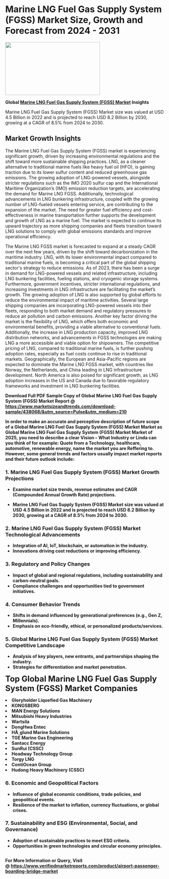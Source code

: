 <H1>Marine LNG Fuel Gas Supply System (FGSS) Market Size, Growth and Forecast from 2024 - 2031</H1><img class="aligncenter size-medium wp-image-584254" src="https://thirdeyenews.in/wp-content/uploads/2024/09/Global-Market-Research-300x168.jpeg" alt="" width="300" height="168" /><p><strong>Global&nbsp;<a href="https://www.marketsizeandtrends.com/download-sample/438068/&amp;utm_source=Pulse&amp;utm_medium=210">Marine LNG Fuel Gas Supply System (FGSS) Market</a> Insights</strong></p><p>Marine LNG Fuel Gas Supply System (FGSS) Market size was valued at USD 4.5 Billion in 2022 and is projected to reach USD 8.2 Billion by 2030, growing at a CAGR of 8.5% from 2024 to 2030.</p><p><h2>Market Growth Insights</h2> <p>The Marine LNG Fuel Gas Supply System (FGSS) market is experiencing significant growth, driven by increasing environmental regulations and the shift toward more sustainable shipping practices. LNG, as a cleaner alternative to traditional marine fuels like heavy fuel oil (HFO), is gaining traction due to its lower sulfur content and reduced greenhouse gas emissions. The growing adoption of LNG-powered vessels, alongside stricter regulations such as the IMO 2020 sulfur cap and the International Maritime Organization’s (IMO) emission reduction targets, are accelerating the demand for Marine LNG FGSS. Additionally, technological advancements in LNG bunkering infrastructure, coupled with the growing number of LNG-fueled vessels entering service, are contributing to the expansion of the market. The need for greater fuel efficiency and cost-effectiveness in marine transportation further supports the development and growth of LNG as a marine fuel. The market is expected to continue its upward trajectory as more shipping companies and fleets transition toward LNG solutions to comply with global emissions standards and improve operational efficiency.</p> <p><strong></strong></p> <p>The Marine LNG FGSS market is forecasted to expand at a steady CAGR over the next few years, driven by the shift toward decarbonization in the maritime industry. LNG, with its lower environmental impact compared to traditional marine fuels, is becoming a critical part of the global shipping sector's strategy to reduce emissions. As of 2023, there has been a surge in demand for LNG-powered vessels and related infrastructure, including LNG bunkering facilities, fueling stations, and cryogenic storage systems. Furthermore, government incentives, stricter international regulations, and increasing investments in LNG infrastructure are facilitating the market’s growth. The growing adoption of LNG is also supported by global efforts to reduce the environmental impact of maritime activities. Several large shipping companies are incorporating LNG-powered vessels into their fleets, responding to both market demand and regulatory pressures to reduce air pollution and carbon emissions. Another key factor driving the market is the flexibility of LNG, which offers both economic and environmental benefits, providing a viable alternative to conventional fuels. Additionally, the increase in LNG production capacity, improved LNG distribution networks, and advancements in FGSS technologies are making LNG a more accessible and viable option for shipowners. The competitive pricing of LNG, compared to traditional marine fuels, is further pushing adoption rates, especially as fuel costs continue to rise in traditional markets. Geographically, the European and Asia-Pacific regions are expected to dominate the Marine LNG FGSS market, with countries like Norway, the Netherlands, and China leading in LNG infrastructure development. North America is also poised for significant growth, as LNG adoption increases in the US and Canada due to favorable regulatory frameworks and investment in LNG bunkering facilities. <p><strong></p><p><span class=""><strong>Download Full PDF Sample Copy of Global Marine LNG Fuel Gas Supply System (FGSS) Market Report</strong> @ <a href="https://www.marketsizeandtrends.com/download-sample/438068/&amp;utm_source=Pulse&amp;utm_medium=210" target="_blank">https://www.marketsizeandtrends.com/download-sample/438068/&amp;utm_source=Pulse&amp;utm_medium=210</a></span></p><p>In order to make an accurate and perceptive description of future scope of a Global&nbsp;Marine LNG Fuel Gas Supply System (FGSS) Market Market as Global&nbsp;Marine LNG Fuel Gas Supply System (FGSS) Market Market of 2025, you need to describe a clear Vision &ndash; What Industry or Linda can you think of for example: Quote from a Technology, healthcare, automotive, renewable energy, name the market you are Reffering to. However, some general trends and factors usually impact market reports and their future outlook include:</p><h3>1.&nbsp;<strong>Marine LNG Fuel Gas Supply System (FGSS) Market Growth Projections</strong></h3><ul><li>Examine market size trends, revenue estimates and CAGR (Compounded Annual Growth Rate) projections.</li><li><p>Marine LNG Fuel Gas Supply System (FGSS) Market size was valued at USD 4.5 Billion in 2022 and is projected to reach USD 8.2 Billion by 2030, growing at a CAGR of 8.5% from 2024 to 2030.</p></li></ul><h3>2.&nbsp;<strong>Marine LNG Fuel Gas Supply System (FGSS) Market Technological Advancements</strong></h3><ul><li>Integration of AI, IoT, blockchain, or automation in the industry.</li><li>Innovations driving cost reductions or improving efficiency.</li></ul><h3>3.&nbsp;<strong>Regulatory and Policy Changes</strong></h3><ul><li>Impact of global and regional regulations, including sustainability and carbon-neutral goals.</li><li>Compliance challenges and opportunities tied to government initiatives.</li></ul><h3>4.&nbsp;<strong>Consumer Behavior Trends</strong></h3><ul><li>Shifts in demand influenced by generational preferences (e.g., Gen Z, Millennials).</li><li>Emphasis on eco-friendly, ethical, or personalized products/services.</li></ul><h3>5.&nbsp;<strong>Global Marine LNG Fuel Gas Supply System (FGSS) Market Competitive Landscape</strong></h3><ul><li>Analysis of key players, new entrants, and partnerships shaping the industry.</li><li>Strategies for differentiation and market penetration.</li></ul><p data-pm-slice="1 1 []"><span style="color: inherit; font-family: inherit; font-size: 25px;">Top Global Marine LNG Fuel Gas Supply System (FGSS) Market Companies</span></p><div class="" data-test-id=""><p><li>Gloryholder Liquefied Gas Machinery</li><li> KONGSBERG</li><li> MAN Energy Solutions</li><li> Mitsubishi Heavy Industries</li><li> Wartsila</li><li> DongHwa Entec</li><li> HÃ¸glund Marine Solutions</li><li> TGE Marine Gas Engineering</li><li> Santacc Energy</li><li> SunRui (CSSC)</li><li> Headway Technology Group</li><li> Torgy LNG</li><li> ContiOcean Group</li><li> Hudong Heavy Machinery (CSSC)</li></p></div><h3>6.&nbsp;<strong>Economic and Geopolitical Factors</strong></h3><ul><li>Influence of global economic conditions, trade policies, and geopolitical events.</li><li>Resilience of the market to inflation, currency fluctuations, or global crises.</li></ul><h3>7.&nbsp;<strong>Sustainability and ESG (Environmental, Social, and Governance)</strong></h3><ul><li>Adoption of sustainable practices to meet ESG criteria.</li><li>Opportunities in green technologies and circular economy principles.</li></ul><h2><strong style="font-size: 14px;">For More Information or Query, Visit @&nbsp;</strong><a style="background-color: #ffffff; font-size: 14px;" href="https://www.marketsizeandtrends.com/report/marine-lng-fuel-gas-supply-system-fgss-market/" target="_blank">https://www.verifiedmarketreports.com/product/airport-passenger-boarding-bridge-market</a></h2>
